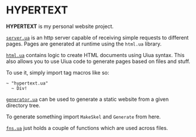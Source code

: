 # HYPERTEXT

**HYPERTEXT** is my personal website project.

[`server.ua`](server.ua) is an http server capable of receiving simple requests to different pages.
Pages are generated at runtime using the `html.ua` library.

[`html.ua`](html.ua) contains logic to create HTML documents using Uiua syntax.
This also allows you to use Uiua code to generate pages based on files and stuff.

To use it, simply import tag macros like so:
```uiua
~ "hypertext.ua"
  ~ Div!
```

[`generator.ua`](generator.ua) can be used to generate a static website from
a given directory tree.

To generate something import `MakeSkel` and `Generate` from here.

[`fns.ua`](fns.ua) just holds a couple of functions which are used across files.

